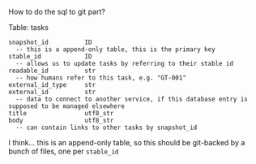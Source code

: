 How to do the sql to git part?

Table: tasks

```
snapshot_id          ID 
  -- this is a append-only table, this is the primary key
stable_id            ID 
  -- allows us to update tasks by referring to their stable id
readable_id          str
  -- how humans refer to this task, e.g. "GT-001"
external_id_type     str
external_id          str
  -- data to connect to another service, if this database entry is supposed to be managed elsewhere
title                utf8_str
body                 utf8_str
  -- can contain links to other tasks by snapshot_id
```

I think... this is an append-only table, so this should be git-backed by a bunch of files, one per `stable_id`


